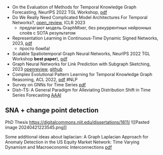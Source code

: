 - On the Evaluation of Methods for Temporal Knowledge Graph Forecasting, NeurIPS 2022 TGL Workshop,  [pdf](https://neclab.eu/fileadmin/user_upload/On_the_Evaluation_of_Methods_for_Temporal_Knowledge_Graph_Forecasting.pdf)
- Do We Really Need Complicated Model Architectures For Temporal Networks?, [open_review](https://openreview.net/forum?id=ayPPc0SyLv1), ICLR 2023
	- предлагают модель GraphMixer, без рекуррентных нейронных слоёв с SOTA результатом
- Representation Learning in Continuous-Time Dynamic Signed Networks, 2023, [pdf](https://arxiv.org/pdf/2207.03408.pdf)
	- просто бомба!
- Scalable Spatiotemporal Graph Neural Networks, NeurIPS 2022 TGL Workshop **best paper**), [pdf](https://arxiv.org/pdf/2209.06520.pdf)
- Graph Neural Networks for Link Prediction with Subgraph Sketching, 2023 [openreview](https://openreview.net/forum?id=m1oqEOAozQU), [github](https://github.com/melifluos/subgraph-sketching)
- Complex Evolutional Pattern Learning for Temporal Knowledge Graph Reasoning, ACL 2022, [pdf](https://arxiv.org/pdf/2203.07782.pdf) #NLP
- Survey on GNNs for Time Series [pdf](https://arxiv.org/abs/2307.03759)
- Dish-TS: A General Paradigm for Alleviating Distribution Shift in Time Series Forecasting [AAAI](https://ojs.aaai.org/index.php/AAAI/article/view/25914)
## SNA + change point detection
PhD Thesis https://digitalcommons.njit.edu/dissertations/1611/
![[Pasted image 20240421223545.png]]

Some additional ideas about laplacian:
A Graph Laplacian Approach for Anomaly Detection in the US Equity Market Network: Time Varying Dynamism and Macroeconomic Interconnections [pdf](https://web.njit.edu/~au76/Documents/Uddin%202021,%20Graph%20Laplacian%20Approach%20for%20Anomaly%20Detection%20in%20the%20US%20Equity%20Market%20Network.pdf)

